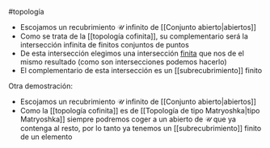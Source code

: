 #topología 

- Escojamos un recubrimiento $\mathcal{U}$ infinito de [[Conjunto abierto|abiertos]]
- Como se trata de la [[topología cofinita]], su complementario será la intersección infinita de finitos conjuntos de puntos
- De esta intersección elegimos una intersección <u>finita</u> que nos de el mismo resultado (como son intersecciones podemos hacerlo)
- El complementario de esta intersección es un [[subrecubrimiento]] finito

Otra demostración:

- Escojamos un recubrimiento $\mathcal{U}$ infinito de [[Conjunto abierto|abiertos]]
- Como la [[topología cofinita]] es de [[Topología de tipo Matryoshka|tipo Matryoshka]] siempre podremos coger a un abierto de $\mathcal{U}$ que ya contenga al resto, por lo tanto ya tenemos un [[subrecubrimiento]] finito de un elemento
